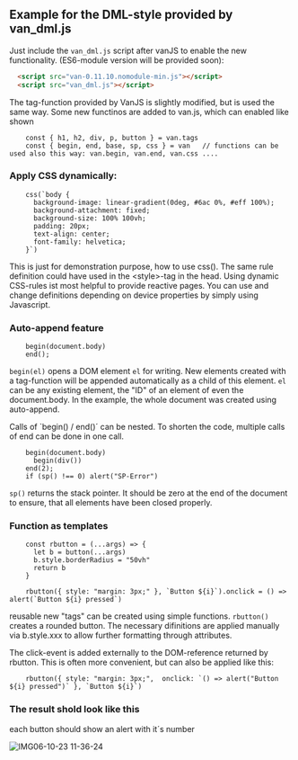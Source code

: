 ## Example for the DML-style provided by van_dml.js

Just include the `van_dml.js` script after vanJS to enable the new functionality. (ES6-module version will be provided soon):
```HTML
  <script src="van-0.11.10.nomodule-min.js"></script>
  <script src="van_dml.js"></script>
```

The tag-function provided by VanJS is slightly modified, but is used the same way. Some new functinos are added to van.js, which can enabled like shown
```JS
    const { h1, h2, div, p, button } = van.tags
    const { begin, end, base, sp, css } = van   // functions can be used also this way: van.begin, van.end, van.css ....
```


### Apply CSS dynamically:
```JS
    css(`body {
      background-image: linear-gradient(0deg, #6ac 0%, #eff 100%);
      background-attachment: fixed;
      background-size: 100% 100vh;
      padding: 20px;
      text-align: center;
      font-family: helvetica;
    }`)
```
This is just for demonstration purpose, how to use css(). The same rule definition could have used in the \<style\>-tag in the head.
Using dynamic CSS-rules ist most helpful to provide reactive pages. You can use and change definitions depending on device properties by simply using Javascript. 

### Auto-append feature
```JS
    begin(document.body)
    end();
```
`begin(el)` opens a DOM element `el` for writing. New elements created with a tag-function will be appended automatically as a child of this element. `el` can be any existing element, the "ID" of an element of even the document.body. In the example, the whole document was created using auto-append.

Calls of `begin() / end()´ can be nested. To shorten the code, multiple calls of end can be done in one call. 
```JS
    begin(document.body)
      begin(div())
    end(2);
    if (sp() !== 0) alert("SP-Error")
```
`sp()` returns the stack pointer. It should be zero at the end of the document to ensure, that all elements have been closed properly.


### Function as templates
```JS
    const rbutton = (...args) => {
      let b = button(...args)
      b.style.borderRadius = "50vh"
      return b
    }
    
    rbutton({ style: "margin: 3px;" }, `Button ${i}`).onclick = () => alert(`Button ${i} pressed`)
```
reusable new "tags" can be created using simple functions. `rbutton()` creates a rounded button. The necessary difinitions are applied manually via b.style.xxx to allow further formatting through attributes. 

The click-event is added externally to the DOM-reference returned by rbutton. This is often more convenient, but can also be applied like this:
```JS
    rbutton({ style: "margin: 3px;",  onclick: `() => alert("Button ${i} pressed")` }, `Button ${i}`)
```

### The result shold look like this

each button should show an alert with it´s number

![IMG06-10-23 11-36-24](https://github.com/efpage/van/assets/29945129/53795149-39e5-4639-9f67-e49e085b138f)

